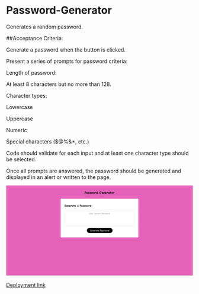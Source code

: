 # Password-Generator
Generates a random password.

##Acceptance Criteria:

Generate a password when the button is clicked.

Present a series of prompts for password criteria:

Length of password:

At least 8 characters but no more than 128.

Character types:

Lowercase

Uppercase

Numeric

Special characters ($@%&*, etc.)

Code should validate for each input and at least one character type should be selected.

Once all prompts are answered, the password should be generated and displayed in an alert or written to the page.

![Screenshot](Screenshot_20230203_112004.png)

[Deployment link](https://mystfreak.github.io/Password-Generator/)
